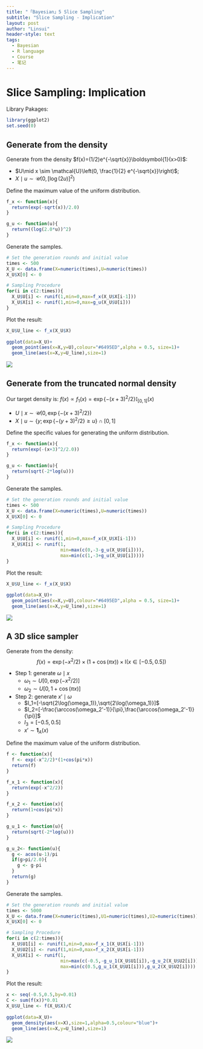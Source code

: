 ```yaml
---
title: "「Bayesian」5 Slice Sampling"
subtitle: "Slice Sampling - Implication"
layout: post
author: "Linsui"
header-style: text
tags:
  - Bayesian
  - R language
  - Course
  - 笔记
---
```


# Slice Sampling: Implication

Library Pakages:

```R
library(ggplot2)
set.seed(0)
```

Generate from the density 
---------------------------------------------------------------------------

Generate from the density $f(x)=(1/2)e^{-\sqrt{x}}\boldsymbol{1}(x>0)$: 

- $U\mid x \sim \mathcal{U}\left(0, \frac{1}{2} e^{-\sqrt{x}}\right)$; 
- $X\mid u \sim \mathcal{U}\left(0,[\log (2 u)]^{2}\right)$

Define the maximum value of the uniform distribution.

```R
f_x <- function(x){
  return(exp(-sqrt(x))/2.0)
}

g_u <- function(u){
  return((log(2.0*u))^2)
}
```

Generate the samples.

```R
# Set the generation rounds and initial value
times <- 500
X_U <- data.frame(X=numeric(times),U=numeric(times))
X_U$X[0] <- 0

# Sampling Procedure
for(i in c(2:times)){
  X_U$U[i] <- runif(1,min=0,max=f_x(X_U$X[i-1]))
  X_U$X[i] <- runif(1,min=0,max=g_u(X_U$U[i]))
}
```

Plot the result:

```R
X_U$U_line <- f_x(X_U$X)
    
ggplot(data=X_U)+
  geom_point(aes(x=X,y=U),colour="#6495ED",alpha = 0.5, size=1)+
  geom_line(aes(x=X,y=U_line),size=1)
```

![](/img/in-post/Bayesian/sample12-1.png)

Generate from the truncated normal density
------------------------------------------

Our target density is: $f(x) \propto f_{1}(x)=\exp \{-(x+3)^{2} / 2\} \mathbb{I}_{[0,1]}(x)$

- $U\mid x \sim \mathcal{U}\left(0, \exp \{-(x+3)^{2} / 2\}\right)$
- $X\mid u\sim\{y ; \exp \{-(y+3)^{2} / 2\} \geq u\}\cap[0,1]$

Define the specific values for generating the uniform distribution.

```R
f_x <- function(x){
  return(exp(-(x+3)^2/2.0))
}

g_u <- function(u){
  return(sqrt(-2*log(u)))
}
```

Generate the samples.

```R
# Set the generation rounds and initial value
times <- 500
X_U <- data.frame(X=numeric(times),U=numeric(times))
X_U$X[0] <- 0

# Sampling Procedure
for(i in c(2:times)){
  X_U$U[i] <- runif(1,min=0,max=f_x(X_U$X[i-1]))
  X_U$X[i] <- runif(1,
                    min=max(c(0,-3-g_u(X_U$U[i]))),
                    max=min(c(1,-3+g_u(X_U$U[i]))))
}
```

Plot the result:

```R
X_U$U_line <- f_x(X_U$X)
    
ggplot(data=X_U)+
  geom_point(aes(x=X,y=U),colour="#6495ED",alpha = 0.5, size=1)+
  geom_line(aes(x=X,y=U_line),size=1)
```

![](/img/in-post/Bayesian/sample22-1.png)

A 3D slice sampler
------------------

Generate from the density:
$$
f(x)=\exp \left(-x^{2} / 2\right) \times(1+\cos (\pi x)) \times \mathrm{I}(x \in[-0.5,0.5])
$$


- Step 1: generate $\omega\mid x$
  - $\omega_1\sim U[0,\exp(-x^2/2)]$
  - $\omega_2\sim U[0,1+\cos(\pi x)]$
- Step 2: generate $x'\mid \omega$
  - $I_1=[-\sqrt{2\log(\omega_1)},\sqrt{2\log(\omega_1)}]$
  - $I_2=[-\frac{\arccos(\omega_2'-1)}{\pi},\frac{\arccos(\omega_2'-1)}{\pi}]$
  - $I_3=[-0.5,0.5]$
  - $x'\sim \boldsymbol{1}_A(x)$

Define the maximum value of the uniform distribution.

```R
f <- function(x){
  f <- exp(-x^2/2)*(1+cos(pi*x))
  return(f)
}

f_x_1 <- function(x){
  return(exp(-x^2/2))
}

f_x_2 <- function(x){
  return(1+cos(pi*x))
}

g_u_1 <- function(u){
  return(sqrt(-2*log(u)))
}

g_u_2<- function(u){
  g <- acos(u-1)/pi
  if(g>pi/2.0){
    g <- g-pi
  }
  return(g)
}
```

Generate the samples.

```R
# Set the generation rounds and initial value
times <- 5000
X_U <- data.frame(X=numeric(times),U1=numeric(times),U2=numeric(times))
X_U$X[0] <- 0

# Sampling Procedure
for(i in c(2:times)){
  X_U$U1[i] <- runif(1,min=0,max=f_x_1(X_U$X[i-1]))
  X_U$U2[i] <- runif(1,min=0,max=f_x_2(X_U$X[i-1]))
  X_U$X[i] <- runif(1,
                    min=max(c(-0.5,-g_u_1(X_U$U1[i]),-g_u_2(X_U$U2[i]))),
                    max=min(c(0.5,g_u_1(X_U$U1[i])),g_u_2(X_U$U2[i])))
}
```

Plot the result:

```R
x <- seq(-0.5,0.5,by=0.01)
C <- sum(f(x))*0.01
X_U$U_line <- f(X_U$X)/C
    
ggplot(data=X_U)+
  geom_density(aes(x=X),size=1,alpha=0.5,colour="blue")+
  geom_line(aes(x=X,y=U_line),size=1)
```

![](/img/in-post/Bayesian/plot3-1.png)
